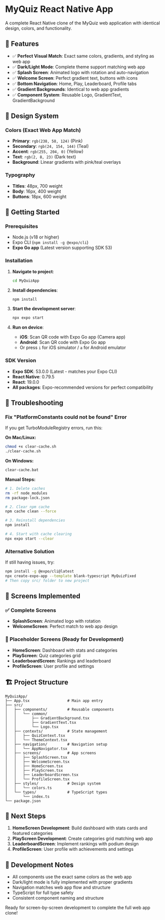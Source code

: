 # MyQuiz React Native App

A complete React Native clone of the MyQuiz web application with identical design, colors, and functionality.

## 🎯 Features

- ✅ **Perfect Visual Match**: Exact same colors, gradients, and styling as web app
- ✅ **Dark/Light Mode**: Complete theme support matching web app
- ✅ **Splash Screen**: Animated logo with rotation and auto-navigation
- ✅ **Welcome Screen**: Perfect gradient text, buttons with icons
- ✅ **Bottom Navigation**: Home, Play, Leaderboard, Profile tabs
- ✅ **Gradient Backgrounds**: Identical to web app gradients
- ✅ **Component System**: Reusable Logo, GradientText, GradientBackground

## 🎨 Design System

### Colors (Exact Web App Match)

- **Primary**: `rgb(238, 58, 124)` (Pink)
- **Secondary**: `rgb(24, 154, 144)` (Teal)
- **Accent**: `rgb(255, 204, 0)` (Yellow)
- **Text**: `rgb(2, 8, 23)` (Dark text)
- **Background**: Linear gradients with pink/teal overlays

### Typography

- **Titles**: 48px, 700 weight
- **Body**: 16px, 400 weight
- **Buttons**: 18px, 600 weight

## 🚀 Getting Started

### Prerequisites

- Node.js (v18 or higher)
- Expo CLI (`npm install -g @expo/cli`)
- **Expo Go app** (Latest version supporting SDK 53)

### Installation

1. **Navigate to project**:

   ```bash
   cd MyQuizApp
   ```

2. **Install dependencies**:

   ```bash
   npm install
   ```

3. **Start the development server**:

   ```bash
   npx expo start
   ```

4. **Run on device**:
   - **iOS**: Scan QR code with Expo Go app (Camera app)
   - **Android**: Scan QR code with Expo Go app
   - Or press `i` for iOS simulator / `a` for Android emulator

### SDK Version

- **Expo SDK**: 53.0.0 (Latest - matches your Expo CLI)
- **React Native**: 0.79.5
- **React**: 19.0.0
- **All packages**: Expo-recommended versions for perfect compatibility

## 🔧 Troubleshooting

### Fix "PlatformConstants could not be found" Error

If you get TurboModuleRegistry errors, run this:

**On Mac/Linux:**

```bash
chmod +x clear-cache.sh
./clear-cache.sh
```

**On Windows:**

```bash
clear-cache.bat
```

**Manual Steps:**

```bash
# 1. Delete caches
rm -rf node_modules
rm package-lock.json

# 2. Clear npm cache
npm cache clean --force

# 3. Reinstall dependencies
npm install

# 4. Start with cache clearing
npx expo start --clear
```

### Alternative Solution

If still having issues, try:

```bash
npm install -g @expo/cli@latest
npx create-expo-app --template blank-typescript MyQuizFixed
# Then copy src/ folder to new project
```

## 📱 Screens Implemented

### ✅ Complete Screens

- **SplashScreen**: Animated logo with rotation
- **WelcomeScreen**: Perfect match to web app design

### 🚧 Placeholder Screens (Ready for Development)

- **HomeScreen**: Dashboard with stats and categories
- **PlayScreen**: Quiz categories grid
- **LeaderboardScreen**: Rankings and leaderboard
- **ProfileScreen**: User profile and settings

## 🏗️ Project Structure

```
MyQuizApp/
├── App.tsx                 # Main app entry
├── src/
│   ├── components/         # Reusable components
│   │   └── common/
│   │       ├── GradientBackground.tsx
│   │       ├── GradientText.tsx
│   │       └── Logo.tsx
│   ├── contexts/           # State management
│   │   ├── QuizContext.tsx
│   │   └── ThemeContext.tsx
│   ├── navigation/         # Navigation setup
│   │   └── AppNavigator.tsx
│   ├── screens/            # App screens
│   │   ├── SplashScreen.tsx
│   │   ├── WelcomeScreen.tsx
│   │   ├── HomeScreen.tsx
│   │   ├── PlayScreen.tsx
│   │   ├── LeaderboardScreen.tsx
│   │   └── ProfileScreen.tsx
│   ├── styles/             # Design system
│   │   └── colors.ts
│   └── types/              # TypeScript types
│       └── index.ts
└── package.json
```

## 🎯 Next Steps

1. **HomeScreen Development**: Build dashboard with stats cards and featured categories
2. **PlayScreen Development**: Create categories grid matching web app
3. **LeaderboardScreen**: Implement rankings with podium design
4. **ProfileScreen**: User profile with achievements and settings

## 🤝 Development Notes

- All components use the exact same colors as the web app
- Dark/light mode is fully implemented with proper gradients
- Navigation matches web app flow and structure
- TypeScript for full type safety
- Consistent component naming and structure

Ready for screen-by-screen development to complete the full web app clone!
